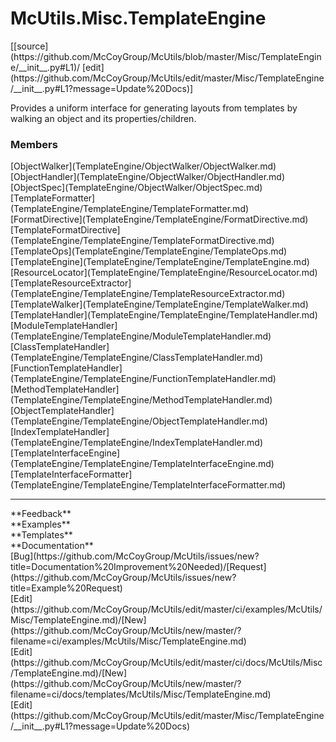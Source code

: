 # <a id="McUtils.Misc.TemplateEngine">McUtils.Misc.TemplateEngine</a> 
<div class="docs-source-link" markdown="1">
[[source](https://github.com/McCoyGroup/McUtils/blob/master/Misc/TemplateEngine/__init__.py#L1)/
[edit](https://github.com/McCoyGroup/McUtils/edit/master/Misc/TemplateEngine/__init__.py#L1?message=Update%20Docs)]
</div>
    
Provides a uniform interface for generating layouts from templates
by walking an object and its properties/children.

### Members
<div class="container alert alert-secondary bg-light">
  <div class="row">
   <div class="col" markdown="1">
[ObjectWalker](TemplateEngine/ObjectWalker/ObjectWalker.md)   
</div>
   <div class="col" markdown="1">
[ObjectHandler](TemplateEngine/ObjectWalker/ObjectHandler.md)   
</div>
   <div class="col" markdown="1">
[ObjectSpec](TemplateEngine/ObjectWalker/ObjectSpec.md)   
</div>
</div>
  <div class="row">
   <div class="col" markdown="1">
[TemplateFormatter](TemplateEngine/TemplateEngine/TemplateFormatter.md)   
</div>
   <div class="col" markdown="1">
[FormatDirective](TemplateEngine/TemplateEngine/FormatDirective.md)   
</div>
   <div class="col" markdown="1">
[TemplateFormatDirective](TemplateEngine/TemplateEngine/TemplateFormatDirective.md)   
</div>
</div>
  <div class="row">
   <div class="col" markdown="1">
[TemplateOps](TemplateEngine/TemplateEngine/TemplateOps.md)   
</div>
   <div class="col" markdown="1">
[TemplateEngine](TemplateEngine/TemplateEngine/TemplateEngine.md)   
</div>
   <div class="col" markdown="1">
[ResourceLocator](TemplateEngine/TemplateEngine/ResourceLocator.md)   
</div>
</div>
  <div class="row">
   <div class="col" markdown="1">
[TemplateResourceExtractor](TemplateEngine/TemplateEngine/TemplateResourceExtractor.md)   
</div>
   <div class="col" markdown="1">
[TemplateWalker](TemplateEngine/TemplateEngine/TemplateWalker.md)   
</div>
   <div class="col" markdown="1">
[TemplateHandler](TemplateEngine/TemplateEngine/TemplateHandler.md)   
</div>
</div>
  <div class="row">
   <div class="col" markdown="1">
[ModuleTemplateHandler](TemplateEngine/TemplateEngine/ModuleTemplateHandler.md)   
</div>
   <div class="col" markdown="1">
[ClassTemplateHandler](TemplateEngine/TemplateEngine/ClassTemplateHandler.md)   
</div>
   <div class="col" markdown="1">
[FunctionTemplateHandler](TemplateEngine/TemplateEngine/FunctionTemplateHandler.md)   
</div>
</div>
  <div class="row">
   <div class="col" markdown="1">
[MethodTemplateHandler](TemplateEngine/TemplateEngine/MethodTemplateHandler.md)   
</div>
   <div class="col" markdown="1">
[ObjectTemplateHandler](TemplateEngine/TemplateEngine/ObjectTemplateHandler.md)   
</div>
   <div class="col" markdown="1">
[IndexTemplateHandler](TemplateEngine/TemplateEngine/IndexTemplateHandler.md)   
</div>
</div>
  <div class="row">
   <div class="col" markdown="1">
[TemplateInterfaceEngine](TemplateEngine/TemplateEngine/TemplateInterfaceEngine.md)   
</div>
   <div class="col" markdown="1">
[TemplateInterfaceFormatter](TemplateEngine/TemplateEngine/TemplateInterfaceFormatter.md)   
</div>
   <div class="col" markdown="1">
   
</div>
</div>
</div>













---


<div markdown="1" class="text-secondary">
<div class="container">
  <div class="row">
   <div class="col" markdown="1">
**Feedback**   
</div>
   <div class="col" markdown="1">
**Examples**   
</div>
   <div class="col" markdown="1">
**Templates**   
</div>
   <div class="col" markdown="1">
**Documentation**   
</div>
   <div class="col" markdown="1">
   
</div>
   <div class="col" markdown="1">
   
</div>
   <div class="col" markdown="1">
   
</div>
</div>
  <div class="row">
   <div class="col" markdown="1">
[Bug](https://github.com/McCoyGroup/McUtils/issues/new?title=Documentation%20Improvement%20Needed)/[Request](https://github.com/McCoyGroup/McUtils/issues/new?title=Example%20Request)   
</div>
   <div class="col" markdown="1">
[Edit](https://github.com/McCoyGroup/McUtils/edit/master/ci/examples/McUtils/Misc/TemplateEngine.md)/[New](https://github.com/McCoyGroup/McUtils/new/master/?filename=ci/examples/McUtils/Misc/TemplateEngine.md)   
</div>
   <div class="col" markdown="1">
[Edit](https://github.com/McCoyGroup/McUtils/edit/master/ci/docs/McUtils/Misc/TemplateEngine.md)/[New](https://github.com/McCoyGroup/McUtils/new/master/?filename=ci/docs/templates/McUtils/Misc/TemplateEngine.md)   
</div>
   <div class="col" markdown="1">
[Edit](https://github.com/McCoyGroup/McUtils/edit/master/Misc/TemplateEngine/__init__.py#L1?message=Update%20Docs)   
</div>
   <div class="col" markdown="1">
   
</div>
   <div class="col" markdown="1">
   
</div>
   <div class="col" markdown="1">
   
</div>
</div>
</div>
</div>